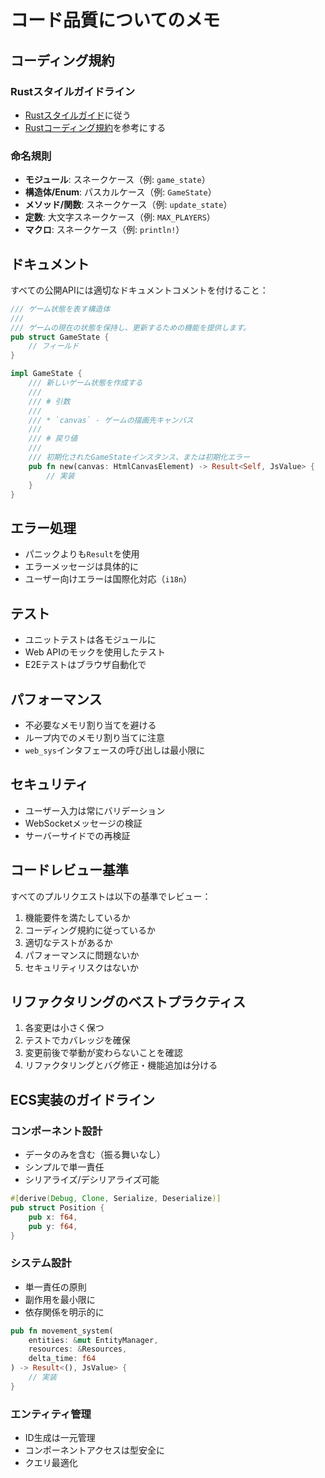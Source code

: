 # コード品質についてのメモ

## コーディング規約

### Rustスタイルガイドライン

- [Rustスタイルガイド](https://doc.rust-lang.org/1.0.0/style/README.html)に従う
- [Rustコーディング規約](https://rust-lang.github.io/api-guidelines/)を参考にする

### 命名規則

- **モジュール**: スネークケース（例: `game_state`）
- **構造体/Enum**: パスカルケース（例: `GameState`）
- **メソッド/関数**: スネークケース（例: `update_state`）
- **定数**: 大文字スネークケース（例: `MAX_PLAYERS`）
- **マクロ**: スネークケース（例: `println!`）

## ドキュメント

すべての公開APIには適切なドキュメントコメントを付けること：

```rust
/// ゲーム状態を表す構造体
/// 
/// ゲームの現在の状態を保持し、更新するための機能を提供します。
pub struct GameState {
    // フィールド
}

impl GameState {
    /// 新しいゲーム状態を作成する
    /// 
    /// # 引数
    /// 
    /// * `canvas` - ゲームの描画先キャンバス
    /// 
    /// # 戻り値
    /// 
    /// 初期化されたGameStateインスタンス、または初期化エラー
    pub fn new(canvas: HtmlCanvasElement) -> Result<Self, JsValue> {
        // 実装
    }
}
```

## エラー処理

- パニックよりも`Result`を使用
- エラーメッセージは具体的に
- ユーザー向けエラーは国際化対応（`i18n`）

## テスト

- ユニットテストは各モジュールに
- Web APIのモックを使用したテスト
- E2Eテストはブラウザ自動化で

## パフォーマンス

- 不必要なメモリ割り当てを避ける
- ループ内でのメモリ割り当てに注意
- `web_sys`インタフェースの呼び出しは最小限に

## セキュリティ

- ユーザー入力は常にバリデーション
- WebSocketメッセージの検証
- サーバーサイドでの再検証

## コードレビュー基準

すべてのプルリクエストは以下の基準でレビュー：

1. 機能要件を満たしているか
2. コーディング規約に従っているか
3. 適切なテストがあるか
4. パフォーマンスに問題ないか
5. セキュリティリスクはないか

## リファクタリングのベストプラクティス

1. 各変更は小さく保つ
2. テストでカバレッジを確保
3. 変更前後で挙動が変わらないことを確認
4. リファクタリングとバグ修正・機能追加は分ける

## ECS実装のガイドライン

### コンポーネント設計

- データのみを含む（振る舞いなし）
- シンプルで単一責任
- シリアライズ/デシリアライズ可能

```rust
#[derive(Debug, Clone, Serialize, Deserialize)]
pub struct Position {
    pub x: f64,
    pub y: f64,
}
```

### システム設計

- 単一責任の原則
- 副作用を最小限に
- 依存関係を明示的に

```rust
pub fn movement_system(
    entities: &mut EntityManager,
    resources: &Resources,
    delta_time: f64
) -> Result<(), JsValue> {
    // 実装
}
```

### エンティティ管理

- ID生成は一元管理
- コンポーネントアクセスは型安全に
- クエリ最適化 